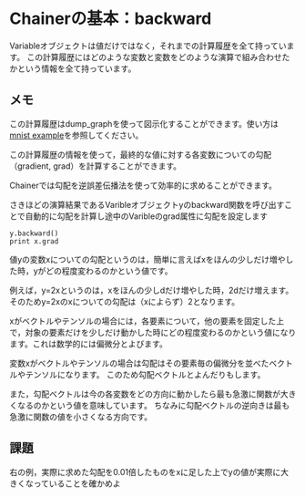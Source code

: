 # Chainerの基本：backward

Variableオブジェクトは値だけではなく，それまでの計算履歴を全て持っています。
この計算履歴にはどのような変数と変数をどのような演算で組み合わせたかという情報を全て持っています。

## メモ

この計算履歴はdump_graphを使って図示化することができます。使い方は[mnist example](https://github.com/pfnet/chainer/blob/master/examples/mnist/train_mnist.py)を参照してください。

この計算履歴の情報を使って，最終的な値に対する各変数についての勾配（gradient, grad）を計算することができます。

Chainerでは勾配を逆誤差伝播法を使って効率的に求めることができます。

さきほどの演算結果であるVaribleオブジェクトyのbackward関数を呼び出すことで自動的に勾配を計算し途中のVaribleのgrad属性に勾配を設定します

```
y.backward()
print x.grad
```

値yの変数xについての勾配というのは，簡単に言えばxをほんの少しだけ増やした時，yがどの程度変わるのかという値です。

例えば，y=2xというのは，xをほんの少しdだけ増やした時，2dだけ増えます。
そのためy=2xのxについての勾配は（xによらず）2となります。

xがベクトルやテンソルの場合には，各要素について，他の要素を固定した上で，対象の要素だけを少しだけ動かした時にどの程度変わるのかという値になります。これは数学的には偏微分とよびます。

変数xがベクトルやテンソルの場合は勾配はその要素毎の偏微分を並べたベクトルやテンソルになります。
このため勾配ベクトルとよんだりもします。

また，勾配ベクトルは今の各変数をどの方向に動かしたら最も急激に関数が大きくなるのかという値を意味しています。
ちなみに勾配ベクトルの逆向きは最も急激に関数の値を小さくなる方向です。

## 課題

右の例，実際に求めた勾配を0.01倍したものをxに足した上でyの値が実際に大きくなっていることを確かめよ


